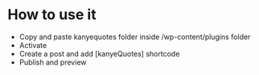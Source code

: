 # How to use it

* Copy and paste kanyequotes folder inside /wp-content/plugins folder
* Activate 
* Create a post and add [kanyeQuotes] shortcode
* Publish and preview

